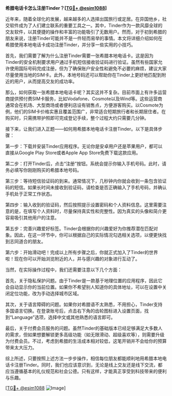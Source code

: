 **希腊电话卡怎么注册Tinder？[[TG💪+ @esim1088](https://t.me/s/esim1088)]**

近年来，随着全球化的发展，越来越多的人选择出国旅行或定居。在异国他乡，社交软件成为了人们建立联系的重要工具之一。其中，Tinder作为一款风靡全球的交友软件，以其便捷的操作和丰富的功能吸引了无数用户。然而，对于初到希腊的朋友来说，注册Tinder可能并不是一件轻而易举的事情。本文将详细介绍如何在希腊使用本地电话卡成功注册Tinder，并分享一些实用的小技巧。

首先，我们需要了解为什么注册Tinder需要一张希腊本地电话卡。这是因为Tinder的安全机制要求用户通过手机短信接收验证码进行验证。虽然有些国家允许使用国际号码完成注册，但为了确保账户安全性和避免不必要的麻烦，建议大家尽量使用当地的SIM卡。此外，本地号码还可以帮助你在Tinder上更好地匹配到附近的用户，从而提高交友的成功率。

那么，如何获取一张希腊本地电话卡呢？其实这并不复杂。目前市面上有许多运营商提供预付费SIM卡服务，比如Vodafone、Cosmote以及Wind等。这些运营商通常会在机场、大型商场或者便利店设有销售点，方便游客购买。以Cosmote为例，他们的SIM卡价格实惠且覆盖范围广，非常适合短期旅行者和长期居住者。在购买时，只需携带护照即可完成登记手续，整个过程大约只需要几分钟。

接下来，让我们进入正题——如何用希腊本地电话卡注册Tinder。以下是具体步骤：

第一步：下载并安装Tinder应用程序。无论你是安卓用户还是苹果用户，都可以直接从Google Play Store或者Apple App Store免费下载这款应用。

第二步：打开Tinder后，点击“注册”按钮。系统会提示你输入手机号码。此时，请务必填写你刚刚购买的希腊本地号码。

第三步：等待短信验证码的到来。通常情况下，几秒钟内你就会收到一条包含验证码的短信。如果长时间未接收到验证码，请检查是否正确输入了手机号码，并确认手机处于正常工作状态。

第四步：输入收到的验证码，然后按照提示设置密码和个人资料信息。这里需要注意的是，在填写个人资料时，尽量保持真实性和完整性。因为真实的头像和简介更容易吸引其他用户的注意。

第五步：完善兴趣爱好标签。Tinder会根据你的兴趣爱好为你推荐潜在匹配对象。因此，在这一环节中，你可以根据自己的实际情况勾选相关选项，以便更快找到志同道合的朋友。

第六步：开始滑动吧！完成以上所有步骤之后，你就正式加入了Tinder的世界啦！现在你可以开始浏览附近的人，并与感兴趣的对象进行互动了。

当然，在实际操作过程中，我们还需要注意以下几个方面：

首先，关于隐私保护问题。由于Tinder是一款基于地理位置的应用程序，因此它会自动显示你的当前位置。如果你不希望别人知道你的具体地址，可以在设置中关闭定位功能，改为手动选择城市区域。

其次，关于语言障碍的问题。如果你对希腊语不太熟悉，不用担心，Tinder支持多国语言切换。在登录账号后，点击右下角的齿轮图标进入设置页面，找到“Language”选项，选择中文或其他熟悉的语言即可。

最后，关于付费会员服务的问题。虽然Tinder的基础版本已经足够满足大多数人的需求，但如果想要解锁更多高级功能（如无限滑动、超级喜欢等），则需要升级为付费会员。不过，考虑到希腊的生活成本相对较低，这笔开销并不会给你的预算带来太大压力。

综上所述，只要按照上述方法一步步操作，相信每位朋友都能顺利地用希腊本地电话卡注册Tinder。同时，我们也应该意识到，无论是线上交友还是线下交流，都应当遵循基本的礼仪规范和社会公德。只有这样，才能真正享受到科技带来的便利与乐趣。

[[TG💪+ @esim1088](https://t.me/s/esim1088) ![Image](https://i.postimg.cc/4NQfJmqS/Snipaste-2025-05-13-00-14-12.png)]